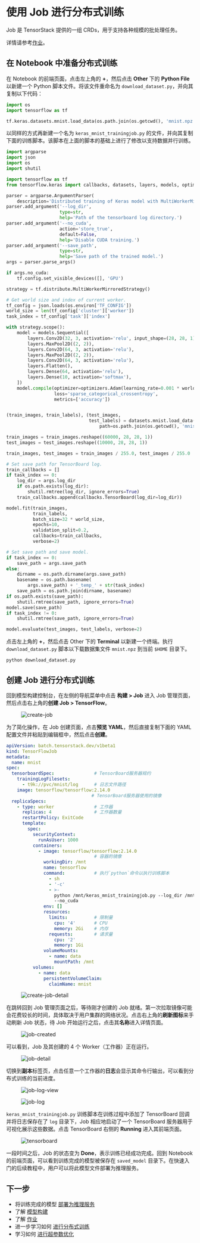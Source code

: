 # 使用 Job 进行分布式训练

Job 是 TensorStack 提供的一组 CRDs，用于支持各种规模的批处理任务。

详情请参考[作业](../modules/jobs/index.md)。

## 在 Notebook 中准备分布式训练

在 Notebook 的前端页面，点击左上角的 **+**，然后点击 **Other** 下的 **Python File** 以新建一个 Python 脚本文件。将该文件重命名为 `download_dataset.py`，并向其复制以下代码：

```python title="download_dataset.py"
import os
import tensorflow as tf

tf.keras.datasets.mnist.load_data(os.path.join(os.getcwd(), 'mnist.npz'))

```

以同样的方式再新建一个名为 `keras_mnist_trainingjob.py` 的文件，并向其复制下面的训练脚本。该脚本在上面的脚本的基础上进行了修改以支持数据并行训练。

```python title="keras_mnist_trainingjob.py"
import argparse
import json
import os
import shutil

import tensorflow as tf
from tensorflow.keras import callbacks, datasets, layers, models, optimizers

parser = argparse.ArgumentParser(
    description='Distributed training of Keras model with MultiWorkerMirroredStrategy.')
parser.add_argument('--log_dir',
                    type=str,
                    help='Path of the tensorboard log directory.')
parser.add_argument('--no_cuda',
                    action='store_true',
                    default=False,
                    help='Disable CUDA training.')
parser.add_argument('--save_path',
                    type=str,
                    help='Save path of the trained model.')
args = parser.parse_args()

if args.no_cuda:
    tf.config.set_visible_devices([], 'GPU')

strategy = tf.distribute.MultiWorkerMirroredStrategy()

# Get world size and index of current worker.
tf_config = json.loads(os.environ['TF_CONFIG'])
world_size = len(tf_config['cluster']['worker'])
task_index = tf_config['task']['index']

with strategy.scope():
    model = models.Sequential([
        layers.Conv2D(32, 3, activation='relu', input_shape=(28, 28, 1)),
        layers.MaxPool2D((2, 2)),
        layers.Conv2D(64, 3, activation='relu'),
        layers.MaxPool2D((2, 2)),
        layers.Conv2D(64, 3, activation='relu'),
        layers.Flatten(),
        layers.Dense(64, activation='relu'),
        layers.Dense(10, activation='softmax'),
    ])
    model.compile(optimizer=optimizers.Adam(learning_rate=0.001 * world_size),
                  loss='sparse_categorical_crossentropy',
                  metrics=['accuracy'])


(train_images, train_labels), (test_images,
                               test_labels) = datasets.mnist.load_data(
                                   path=os.path.join(os.getcwd(), 'mnist.npz'))

train_images = train_images.reshape((60000, 28, 28, 1))
test_images = test_images.reshape((10000, 28, 28, 1))

train_images, test_images = train_images / 255.0, test_images / 255.0

# Set save path for TensorBoard log.
train_callbacks = []
if task_index == 0:
    log_dir = args.log_dir
    if os.path.exists(log_dir):
        shutil.rmtree(log_dir, ignore_errors=True)
    train_callbacks.append(callbacks.TensorBoard(log_dir=log_dir))

model.fit(train_images,
          train_labels,
          batch_size=32 * world_size,
          epochs=10,
          validation_split=0.2,
          callbacks=train_callbacks,
          verbose=2)

# Set save path and save model.
if task_index == 0:
    save_path = args.save_path
else:
    dirname = os.path.dirname(args.save_path)
    basename = os.path.basename(
        args.save_path) + '_temp_' + str(task_index)
    save_path = os.path.join(dirname, basename)
if os.path.exists(save_path):
    shutil.rmtree(save_path, ignore_errors=True)
model.save(save_path)
if task_index != 0:
    shutil.rmtree(save_path, ignore_errors=True)

model.evaluate(test_images, test_labels, verbose=2)

```

点击左上角的 **+**，然后点击 Other 下的 **Terminal** 以新建一个终端。执行 `download_dataset.py` 脚本以下载数据集文件 `mnist.npz` 到当前 `$HOME` 目录下。

```shell
python download_dataset.py
```

## 创建 Job 进行分布式训练

回到模型构建控制台，在左侧的导航菜单中点击 **构建 > Job** 进入 Job 管理页面，然后点击右上角的**创建 Job > TensorFlow**。

<figure class="screenshot">
  <img alt="create-job" src="../assets/get-started/training-first-model/create-job.png" class="screenshot"/>
</figure>

为了简化操作，在 Job 创建页面，点击**预览 YAML**，然后直接复制下面的 YAML 配置文件并粘贴到编辑框中，然后点击**创建**。

```yaml
apiVersion: batch.tensorstack.dev/v1beta1
kind: TensorFlowJob
metadata:
  name: mnist
spec:
  tensorboardSpec:               # TensorBoard服务器规约
    trainingLogFilesets:
      - t9k://pvc/mnist/log      # 日志文件路径
    image: tensorflow/tensorflow:2.14.0
                                # TensorBoard服务器使用的镜像
  replicaSpecs:
    - type: worker               # 工作器
      replicas: 4                # 工作器数量
      restartPolicy: ExitCode
      template:
        spec:
          securityContext:
            runAsUser: 1000
          containers:
            - image: tensorflow/tensorflow:2.14.0
                                 # 容器的镜像
              workingDir: /mnt
              name: tensorflow
              command:           # 执行`python`命令以执行训练脚本
                - sh
                - '-c'
                - >-
                  python /mnt/keras_mnist_trainingjob.py --log_dir /mnt/log --save_path /mnt/saved_model
                  --no_cuda
              env: []
              resources:
                limits:          # 限制量
                  cpu: '4'       # CPU
                  memory: 2Gi    # 内存
                requests:        # 请求量
                  cpu: '2'
                  memory: 1Gi
              volumeMounts:
                - name: data
                  mountPath: /mnt
          volumes:
            - name: data
              persistentVolumeClaim:
                claimName: mnist
```

<figure class="screenshot">
  <img alt="create-job-detail" src="../assets/get-started/training-first-model/create-job-detail.png" class="screenshot"/>
</figure>

在跳转回到 Job 管理页面之后，等待刚才创建的 Job 就绪。第一次拉取镜像可能会花费较长的时间，具体取决于用户集群的网络状况。点击右上角的**刷新图标**来手动刷新 Job 状态，待 Job 开始运行之后，点击其**名称**进入详情页面。

<figure class="screenshot">
  <img alt="job-created" src="../assets/get-started/training-first-model/job-created.png" class="screenshot"/>
</figure>

可以看到，Job 及其创建的 4 个 Worker（工作器）正在运行。

<figure class="screenshot">
  <img alt="job-detail" src="../assets/get-started/training-first-model/job-detail.png" class="screenshot"/>
</figure>

切换到**副本**标签页，点击任意一个工作器的**日志**会显示其命令行输出，可以看到分布式训练的当前进度。

<figure class="screenshot">
  <img alt="job-log-view" src="../assets/get-started/training-first-model/job-log-view.png" class="screenshot"/>
</figure>

<figure class="screenshot">
  <img alt="job-log" src="../assets/get-started/training-first-model/job-log.png" class="screenshot"/>
</figure>

`keras_mnist_trainingjob.py` 训练脚本在训练过程中添加了 TensorBoard 回调并将日志保存在了 `log` 目录下，Job 相应地启动了一个 TensorBoard 服务器用于可视化展示这些数据。点击 TensorBoard 右侧的 **Running** 进入其前端页面。

<figure class="screenshot">
  <img alt="tensorboard" src="../assets/get-started/training-first-model/tensorboard.png" class="screenshot"/>
</figure>

一段时间之后，Job 的状态变为 **Done**，表示训练已经成功完成。回到 Notebook 的前端页面，可以看到训练完成的模型被保存在 `saved_model` 目录下。在快速入门的后续教程中，用户可以将此模型文件部署为推理服务。

## 下一步

* 将训练完成的模型 [部署为推理服务](./deploy-model.md)
* 了解 [模型构建](../modules/building/index.md)
* 了解 [作业](../modules/jobs/index.md)
* 进一步学习如何 [进行分布式训练](../tasks/model-training.md)
* 学习如何 [进行超参数优化](../tasks/hyperparameter-tuning.md)
